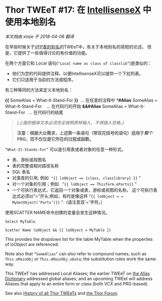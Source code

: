 ﻿Thor TWEeT #17: 在 <a href="https://github.com/VFPX/IntelliSenseX" target="_blank">IntellisenseX</a> 中使用本地别名
===
_本文档由 xinjie 于 2018-04-08 翻译_

在早些时候关于[VFP表的别名](Tweet_15.md)的TWEeT中，有关于本地别名的简短的论述。 但是，它提供了一些值得讨论的有价值的功能。

在两个方面它和 Local 语句(`"Local name as class of classlib”`)是类似的：

*   他们为您的代码提供注释，以便IntellisenseX可以提供一个下拉列表。
*   它们只适用于当前的方法或程序。

有三种等同的方法来定义本地别名：

   **{{** SomeAlias = What-It-Stand-For **}}**  … 在任意的注释中
   ***#Alias** SomeAlias = What-It-Stand-For    … 在代码行的开始
   **&&#Alias** SomeAlias = What-It-Stand-For   … 在代码行的结尾

> _(上面的粗体文本必须完全按照原样输入，不得插入空格。)_

> **注意：根据大众需求，上述第一条语句（带双花括号的语句）适用于*整个* PRG，而不仅仅是它所在的过程或函数。**

`“What-It-Stands-For”` 可以是引用表或者对象的任意一种形式。

*   表、游标或视图名
*   表的完整或相对路径名称
*   SQL 表名
*   对类库的引用; 例如  `"{{ loObject == {class, classlibrary} }}` “
*   对一个对象的引用；例如   “`{{ loObject == Thisform.oParts}}` “
*   一个可执行表达式，它返回一个对象或表，游标或视图的名称。 这个可执行表达式必须以“=”开头;例如，有时是像这样 “`{{ loObject = = MyGetObject(‘Parts’)}}` “.  (请注意双'='字符。)

使用SCATTER NAME命令创建的变量会发生这种情况。

```foxpro
Select MyTable

Scatter Name loObject && {{ loObject = MyTable }}
```

This provides the dropdown list for the table MyTable when the properties of loObject are referenced.

Note also that `“SomeAlias”` can also refer to compound names, such as `This.oMainObj` or `This.oMainObj.oData`; the substitution rules work the same way.

This TWEeT has addressed Local Aliases; the earlier TWEeT on [the Alias Dictionary](Tweet_15.md) addressed global aliases; and an upcoming TWEet will address Aliases that apply to an entire form or class (both VCX and PRG-based).

See also [History of all Thor TWEeTs](../TWEeTs.md) and [the Thor Forum](https://groups.google.com/forum/?fromgroups#!forum/FoxProThor).
